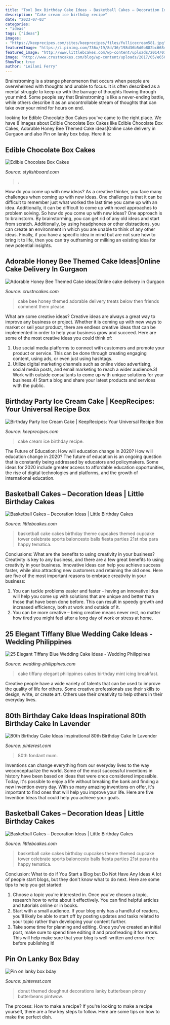 ```yaml
---
title: "Tool Box Birthday Cake Ideas - Basketball Cakes – Decoration Ideas"
description: "Cake cream ice birthday recipe"
date: "2023-07-03"
categories:
- "ideas"
tags: ["ideas"]
images:
- "https://keeprecipes.com/sites/keeprecipes/files/fullicecream581.jpg"
featuredImage: "https://i.pinimg.com/736x/19/8d/36/198d36b5d0b882bc6684b2e167ad572c.jpg"
featured_image: "http://www.littlebcakes.com/wp-content/uploads/2014/01/Basketball-Cake-Balls-682x1024.jpg"
image: "http://www.crustncakes.com/blog/wp-content/uploads/2017/05/e650093a8e06a69486551aa9806fad85.jpg"
ShowToc: true
author: "Leilani Ferry"
---
```



Brainstroming is a strange phenomenon that occurs when people are overwhelmed with thoughts and unable to focus. It is often described as a mental struggle to keep up with the barrage of thoughts flowing through your mind. Some people say that Brainstroming is like a never-ending battle, while others describe it as an uncontrollable stream of thoughts that can take over your mind for hours on end.

	

		
looking for Edible Chocolate Box Cakes you've came to the right place. We have 8 Images about Edible Chocolate Box Cakes like Edible Chocolate Box Cakes, Adorable Honey Bee Themed Cake ideas|Online cake delivery in Gurgaon and also Pin on lanky box bday. Here it is:
		
    
## Edible Chocolate Box Cakes

<img loading=lazy src="https://www.stylishboard.com/wp-content/uploads/2014/07/1.jpeg" onerror="this.onerror=null;this.src='https://tse2.mm.bing.net/th?id=OIP._q26Dib7rpWvgKEE4kC--gHaIV&amp;pid=15.1';" alt="Edible Chocolate Box Cakes">

_Source: stylishboard.com_

>. 

	

How do you come up with new ideas?
As a creative thinker, you face many challenges when coming up with new ideas. One challenge is that it can be difficult to remember just what worked the last time you came up with an idea. Additionally, it can be difficult to come up with novel approaches to problem solving.  So how do you come up with new ideas? 
One approach is to brainstorm. By brainstorming, you can get rid of any old ideas and start from scratch. Additionally, by using headphones or other distractions, you can create an environment in which you are unable to think of any other ideas. Finally, if you have a specific idea in mind but are not sure how to bring it to life, then you can try outframing or milking an existing idea for new potential insights.

    
## Adorable Honey Bee Themed Cake Ideas|Online Cake Delivery In Gurgaon

<img loading=lazy src="http://www.crustncakes.com/blog/wp-content/uploads/2017/05/e650093a8e06a69486551aa9806fad85.jpg" onerror="this.onerror=null;this.src='https://tse3.mm.bing.net/th?id=OIP.OxiS-1MoXYK9y31sE2AN8gHaL9&amp;pid=15.1';" alt="Adorable Honey Bee Themed Cake ideas|Online cake delivery in Gurgaon">

_Source: crustncakes.com_

>cake bee honey themed adorable delivery treats below then friends comment them please. 

	

What are some creative ideas?
Creative ideas are always a great way to improve any business or project. Whether it is coming up with new ways to market or sell your product, there are endless creative ideas that can be implemented in order to help your business grow and succeed. Here are some of the most creative ideas you could think of:
1) Use social media platforms to connect with customers and promote your product or service. This can be done through creating engaging content, using ads, or even just using hashtags.
2) Utilize digital marketing channels such as online video advertising, social media posts, and email marketing to reach a wider audience.3) Work with outside consultants to come up with unique solutions for your business.4) Start a blog and share your latest products and services with the public.

    
## Birthday Party Ice Cream Cake | KeepRecipes: Your Universal Recipe Box

<img loading=lazy src="https://keeprecipes.com/sites/keeprecipes/files/fullicecream581.jpg" onerror="this.onerror=null;this.src='https://tse3.mm.bing.net/th?id=OIP.wn5Tevikwg_aRiGJBcfsdwHaLG&amp;pid=15.1';" alt="Birthday Party Ice Cream Cake | KeepRecipes: Your Universal Recipe Box">

_Source: keeprecipes.com_

>cake cream ice birthday recipe. 

	

The Future of Education: How will education change in 2020?
How will education change in 2020? The future of education is an ongoing question that is constantly being addressed by educators and policymakers. Some ideas for 2020 include greater access to affordable education opportunities, the rise of digital technologies and platforms, and the growth of international education.

    
## Basketball Cakes – Decoration Ideas | Little Birthday Cakes

<img loading=lazy src="http://www.littlebcakes.com/wp-content/uploads/2014/01/Basketball-Cake-Balls-682x1024.jpg" onerror="this.onerror=null;this.src='https://tse1.mm.bing.net/th?id=OIP.6t2AUa0_UYP5hV_dtgtI7AHaLH&amp;pid=15.1';" alt="Basketball Cakes – Decoration Ideas | Little Birthday Cakes">

_Source: littlebcakes.com_

>basketball cake cakes birthday theme cupcakes themed cupcake tower celebrate sports baloncesto balls fiesta parties 21st nba para happy tematica. 

	

Conclusions: What are the benefits to using creativity in your business?
Creativity is key to any business, and there are a few great benefits to using creativity in your business. Innovative ideas can help you achieve success faster, while also attracting new customers and retaining the old ones. Here are five of the most important reasons to embrace creativity in your business: 

1. You can tackle problems easier and faster – having an innovative idea will help you come up with solutions that are unique and better than those that have been done before. This can result in speedy growth and increased efficiency, both at work and outside of it. 
2. You can be more creative – being creative means never rest, no matter how tired you might feel after a long day of work or stress at home.

    
## 25 Elegant Tiffany Blue Wedding Cake Ideas - Wedding Philippines

<img loading=lazy src="http://www.wedding-philippines.com/wp-content/uploads/2015/09/Wedding-Philippines-25-Elegant-Tiffany-Blue-Wedding-Cake-Ideas-15-683x1024.jpg" onerror="this.onerror=null;this.src='https://tse2.mm.bing.net/th?id=OIP.wxRaH577CQ4Oz4RwmLHolgHaLG&amp;pid=15.1';" alt="25 Elegant Tiffany Blue Wedding Cake Ideas - Wedding Philippines">

_Source: wedding-philippines.com_

>cake tiffany elegant philippines cakes birthday mint icing breakfast. 

	

Creative people have a wide variety of talents that can be used to improve the quality of life for others. Some creative professionals use their skills to design, write, or create art. Others use their creativity to help others in their everyday lives.

    
## 80th Birthday Cake Ideas Inspirational 80th Birthday Cake In Lavender

<img loading=lazy src="https://i.pinimg.com/736x/1d/ce/eb/1dceeb698d2c6d3a7501714e44722466.jpg" onerror="this.onerror=null;this.src='https://tse4.mm.bing.net/th?id=OIP.sAGd-Ab0CeftP5mVIe10owHaJ3&amp;pid=15.1';" alt="80th Birthday Cake Ideas Inspirational 80th Birthday Cake In Lavender">

_Source: pinterest.com_

>80th fondant mum. 

	

Inventions can change everything from our everyday lives to the way weconceptualize the world. Some of the most successful inventions in history have been based on ideas that were once considered impossible. Today, it's possible to enjoy a life without breaking the bank and finding a new invention every day. With so many amazing inventions on offer, it's important to find ones that will help you improve your life. Here are five Invention Ideas that could help you achieve your goals.

    
## Basketball Cakes – Decoration Ideas | Little Birthday Cakes

<img loading=lazy src="http://www.littlebcakes.com/wp-content/uploads/2014/01/Basketball-Cake-Balls.jpg" onerror="this.onerror=null;this.src='https://tse4.mm.bing.net/th?id=OIP.AGiWBtBdbromzWyAqbJe3wHaLG&amp;pid=15.1';" alt="Basketball Cakes – Decoration Ideas | Little Birthday Cakes">

_Source: littlebcakes.com_

>basketball cake cakes birthday cupcakes theme themed cupcake tower celebrate sports baloncesto balls fiesta parties 21st para nba happy tematica. 

	

Conclusion: What to do if You Start a Blog but Do Not Have Any Ideas
A lot of people start blogs, but they don't know what to do next. Here are some tips to help you get started: 
1) Choose a topic you're interested in. Once you've chosen a topic, research how to write about it effectively. You can find helpful articles and tutorials online or in books.
2) Start with a small audience. If your blog only has a handful of readers, you'll likely be able to start off by posting updates and tasks related to your topic rather than developing your content further. 
3) Take some time for planning and editing. Once you've created an initial post, make sure to spend time editing it and proofreading it for errors. This will help make sure that your blog is well-written and error-free before publishing it!

    
## Pin On Lanky Box Bday

<img loading=lazy src="https://i.pinimg.com/736x/19/8d/36/198d36b5d0b882bc6684b2e167ad572c.jpg" onerror="this.onerror=null;this.src='https://tse1.mm.bing.net/th?id=OIP.F8ShLgY54Vjd9ImQC79h3AHaNK&amp;pid=15.1';" alt="Pin on lanky box bday">

_Source: pinterest.com_

>donut themed doughnut decorations lanky butterbean pinosy butterbeans pintwow. 

	

The process: How to make a recipe?
If you're looking to make a recipe yourself, there are a few key steps to follow. Here are some tips on how to make the perfect dish.

